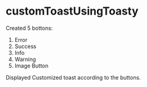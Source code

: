 # customToastUsingToasty
Created 5 bottons:

1. Error
2. Success
3. Info
4. Warning
5. Image Button

Displayed Customized toast according to the buttons.
